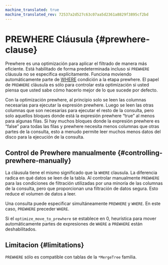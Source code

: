 ```yaml
---
machine_translated: true
machine_translated_rev: 72537a2d527c63c07aa5d2361a8829f3895cf2bd
---
```


# PREWHERE Cláusula {#prewhere-clause}

Prewhere es una optimización para aplicar el filtrado de manera más eficiente. Está habilitado de forma predeterminada incluso si `PREWHERE` cláusula no se especifica explícitamente. Funciona moviendo automáticamente parte de [WHERE](where.md) condición a la etapa prewhere. El papel de `PREWHERE` cláusula es sólo para controlar esta optimización si usted piensa que usted sabe cómo hacerlo mejor de lo que sucede por defecto.

Con la optimización prewhere, al principio solo se leen las columnas necesarias para ejecutar la expresión prewhere. Luego se leen las otras columnas que son necesarias para ejecutar el resto de la consulta, pero solo aquellos bloques donde está la expresión prewhere “true” al menos para algunas filas. Si hay muchos bloques donde la expresión prewhere es “false” para todas las filas y prewhere necesita menos columnas que otras partes de la consulta, esto a menudo permite leer muchos menos datos del disco para la ejecución de la consulta.

## Control de Prewhere manualmente {#controlling-prewhere-manually}

La cláusula tiene el mismo significado que la `WHERE` clausula. La diferencia radica en qué datos se leen de la tabla. Al controlar manualmente `PREWHERE` para las condiciones de filtración utilizadas por una minoría de las columnas de la consulta, pero que proporcionan una filtración de datos segura. Esto reduce el volumen de datos a leer.

Una consulta puede especificar simultáneamente `PREWHERE` y `WHERE`. En este caso, `PREWHERE` preceder `WHERE`.

Si el `optimize_move_to_prewhere` se establece en 0, heurística para mover automáticamente partes de expresiones de `WHERE` a `PREWHERE` están deshabilitados.

## Limitacion {#limitations}

`PREWHERE` sólo es compatible con tablas de la `*MergeTree` familia.
